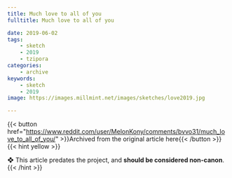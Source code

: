 ```yaml
---
title: Much love to all of you
fulltitle: Much love to all of you

date: 2019-06-02
tags:
    - sketch
    - 2019
    - tzipora
categories:
    - archive
keywords:
    - sketch
    - 2019
image: https://images.millmint.net/images/sketches/love2019.jpg

---
```

{{< button href="https://www.reddit.com/user/MelonKony/comments/bvvo31/much_love_to_all_of_you/" >}}Archived from the original article here{{< /button >}}
{{< hint yellow >}}

❖ This article predates the project, and **should be considered non-canon**.
{{< /hint >}}

